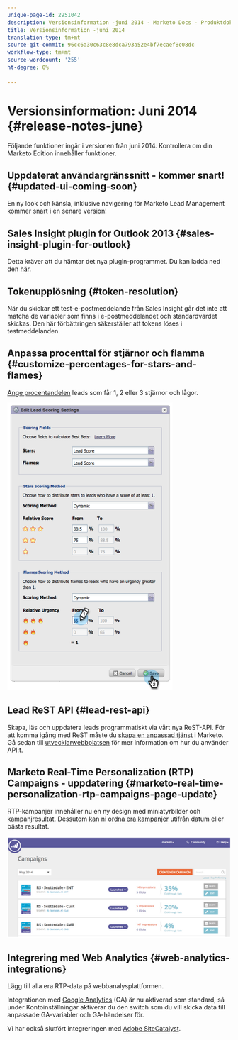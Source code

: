 ```yaml
---
unique-page-id: 2951042
description: Versionsinformation -juni 2014 - Marketo Docs - Produktdokumentation
title: Versionsinformation -juni 2014
translation-type: tm+mt
source-git-commit: 96cc6a30c63c8e8dca793a52e4bf7ecaef8c08dc
workflow-type: tm+mt
source-wordcount: '255'
ht-degree: 0%

---
```



# Versionsinformation: Juni 2014 {#release-notes-june}

Följande funktioner ingår i versionen från juni 2014. Kontrollera om din Marketo Edition innehåller funktioner.

## Uppdaterat användargränssnitt - kommer snart! {#updated-ui-coming-soon}

En ny look och känsla, inklusive navigering för Marketo Lead Management kommer snart i en senare version!

## Sales Insight plugin for Outlook 2013 {#sales-insight-plugin-for-outlook}

Detta kräver att du hämtar det nya plugin-programmet. Du kan ladda ned den [här](../../product-docs/marketo-sales-insight/msi-outlook-plugin/install-the-marketo-email-add-in-for-outlook-with-a-registration-code.md).

## Tokenupplösning {#token-resolution}

När du skickar ett test-e-postmeddelande från Sales Insight går det inte att matcha de variabler som finns i e-postmeddelandet och standardvärdet skickas. Den här förbättringen säkerställer att tokens löses i testmeddelanden.

## Anpassa procenttal för stjärnor och flamma {#customize-percentages-for-stars-and-flames}

[Ange procentandelen](../../product-docs/marketo-sales-insight/msi-for-salesforce/features/stars-and-flames/customize-stars-and-flames.md) leads som får 1, 2 eller 3 stjärnor och lågor.

![](assets/image2014-9-22-13-3a50-3a31.png)

## Lead ReST API {#lead-rest-api}

Skapa, läs och uppdatera leads programmatiskt via vårt nya ReST-API. För att komma igång med ReST måste du [skapa en anpassad tjänst](../../product-docs/administration/additional-integrations/create-a-custom-service-for-use-with-rest-api.md) i Marketo. Gå sedan till [utvecklarwebbplatsen](http://developers.marketo.com/documentation/rest/) för mer information om hur du använder API:t.

## Marketo Real-Time Personalization (RTP) Campaigns - uppdatering {#marketo-real-time-personalization-rtp-campaigns-page-update}

RTP-kampanjer innehåller nu en ny design med miniatyrbilder och kampanjresultat. Dessutom kan ni [ordna era kampanjer](../../product-docs/web-personalization/working-with-web-campaigns/sort-web-campaigns-by-latest-or-top-performing.md) utifrån datum eller bästa resultat.

![](assets/image2014-9-22-13-3a50-3a57.png)

## Integrering med Web Analytics {#web-analytics-integrations}

Lägg till alla era RTP-data på webbanalysplattformen.

Integrationen med [Google Analytics](../../product-docs/web-personalization/reporting-for-web-personalization/web-analytics-integrations/integrate-rtp-with-google-analytics.md) (GA) är nu aktiverad som standard, så under Kontoinställningar aktiverar du den switch som du vill skicka data till anpassade GA-variabler och GA-händelser för.

Vi har också slutfört integreringen med [Adobe SiteCatalyst](../../product-docs/web-personalization/reporting-for-web-personalization/web-analytics-integrations/integrate-with-adobe-analytics.md).
